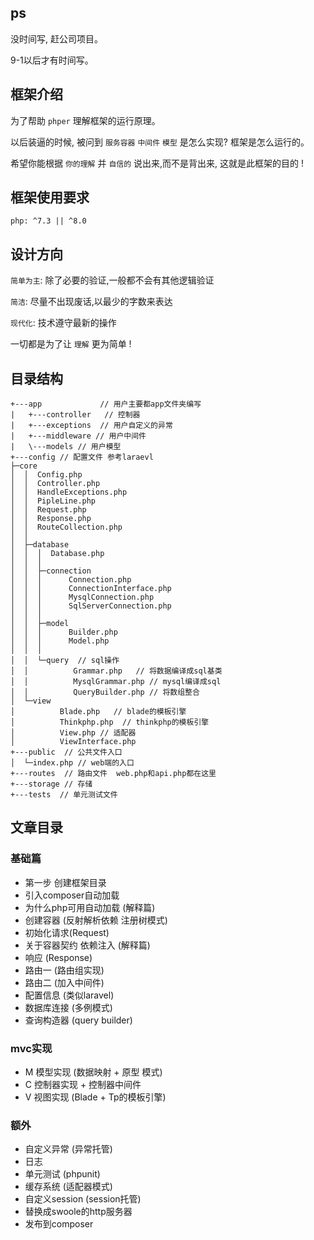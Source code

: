 ## ps

没时间写, 赶公司项目。

9-1以后才有时间写。

## 框架介绍

为了帮助 `phper` 理解框架的运行原理。

以后装逼的时候, 被问到 `服务容器` `中间件` `模型` 是怎么实现? 框架是怎么运行的。 

希望你能根据 `你的理解` 并 `自信的` 说出来,而不是背出来, 这就是此框架的目的 !

## 框架使用要求

`php: ^7.3 || ^8.0`

## 设计方向

`简单为主`: 除了必要的验证,一般都不会有其他逻辑验证

`简洁`: 尽量不出现废话,以最少的字数来表达

`现代化`: 技术遵守最新的操作

一切都是为了让 `理解` 更为简单 !

## 目录结构
```
+---app             // 用户主要都app文件夹编写
|   +---controller   // 控制器
|   +---exceptions  // 用户自定义的异常
|   +---middleware // 用户中间件
|   \---models // 用户模型
+---config // 配置文件 参考laraevl
├─core
│  │  Config.php
│  │  Controller.php
│  │  HandleExceptions.php
│  │  PipleLine.php
│  │  Request.php
│  │  Response.php
│  │  RouteCollection.php
│  │
│  ├─database
│  │  │  Database.php
│  │  │
│  │  ├─connection
│  │  │      Connection.php 
│  │  │      ConnectionInterface.php
│  │  │      MysqlConnection.php
│  │  │      SqlServerConnection.php
│  │  │
│  │  ├─model
│  │  │      Builder.php
│  │  │      Model.php 
│  │  │
│  │  └─query  // sql操作
│  │          Grammar.php   // 将数据编译成sql基类
│  │          MysqlGrammar.php // mysql编译成sql
│  │          QueryBuilder.php // 将数组整合
│  └─view
│          Blade.php   // blade的模板引擎
│          Thinkphp.php  // thinkphp的模板引擎
│          View.php // 适配器
│          ViewInterface.php 
+---public  // 公共文件入口
│  └─index.php // web端的入口
+---routes  // 路由文件  web.php和api.php都在这里
+---storage // 存储 
+---tests  // 单元测试文件
```


## 文章目录
### 基础篇
* 第一步 创建框架目录  
* 引入composer自动加载 
* 为什么php可用自动加载 (解释篇) 
* 创建容器 (反射解析依赖 注册树模式) 
* 初始化请求(Request) 
* 关于容器契约 依赖注入 (解释篇)
* 响应 (Response) 
* 路由一 (路由组实现)
* 路由二 (加入中间件)
* 配置信息 (类似laravel)
* 数据库连接 (多例模式)
* 查询构造器 (query builder)
### mvc实现
* M 模型实现 (数据映射 + 原型 模式) 
* C 控制器实现 + 控制器中间件
* V 视图实现 (Blade + Tp的模板引擎)
### 额外
* 自定义异常 (异常托管)
* 日志
* 单元测试 (phpunit)
* 缓存系统 (适配器模式)
* 自定义session (session托管)
* 替换成swoole的http服务器
* 发布到composer

